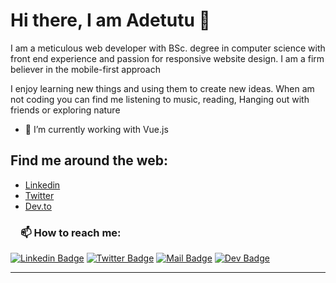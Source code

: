 <!-- ![comp girl](https://user-images.githubusercontent.com/60041984/130690448-41858cdf-ec52-4af1-87b8-082541e213e2.jpg) -->
# Hi there, I am Adetutu 👋

<!-- ![lauren-mancke-aOC7TSLb1o8-unsplash](https://user-images.githubusercontent.com/60041984/130690950-77f787ac-0aed-47dc-9f35-ff07246ae5bb.jpg) -->




<!-- ![My Post (1)](https://user-images.githubusercontent.com/60041984/130687778-9662c6cf-de6f-469a-af57-e579af699913.png) -->

I am a meticulous web developer with BSc. degree in computer science with front end experience and passion for responsive website design. I am a firm believer in the mobile-first approach

I enjoy learning new things and using them to create new ideas. When am not coding you can find me listening to music, reading, Hanging out with friends or exploring nature

- 🌱 I’m currently working with Vue.js 

## Find me around the web: 
- [Linkedin](https://www.linkedin.com/in/adetutu-gbangbola-05a48070/)
- [Twitter](https://mobile.twitter.com/adetutu2222)
- [Dev.to](https://dev.to/dashboard)
<!-- 




**Adetutu777/Adetutu777** is a ✨ _special_ ✨ repository because its `README.md` (this file) appears on your GitHub profile.

Here are some ideas to get you started:

- 🔭 I’m currently working on ...
- 🌱 I’m currently learning ...
- 👯 I’m looking to collaborate on ...
- 🤔 I’m looking for help with ...
- 💬 Ask me about ...
- 📫 How to reach me: ...
- 😄 Pronouns: ...
- ⚡ Fun fact: ...
-->

<h3><a id="user-content-about-me" class="anchor" aria-hidden="true" href="#about-me"><svg class="octicon octicon-link" viewBox="0 0 16 16" version="1.1" width="16" height="16" aria-hidden="true"></a>📫 How to reach me:</h3>
 
  
  [![Linkedin Badge](https://img.shields.io/badge/LinkedIn-0077B5?style=for-the-badge&logo=linkedin&logoColor=white)](https://www.linkedin.com/in/adetutu-gbangbola-05a48070/)
  [![Twitter Badge](https://img.shields.io/badge/Twitter-1DA1F2?style=for-the-badge&logo=twitter&logoColor=white)](https://twitter.com/adetutu2222)
  [![Mail Badge](https://img.shields.io/badge/Gmail-D14836?style=for-the-badge&logo=gmail&logoColor=white)](mailto:adetutugbangbola@gmail.com) 
  [![Dev Badge](https://img.shields.io/badge/Dev-000000?style=for-the-badge&logo=Dev&logoColor=white)](https://dev.to/adetutu777)
<hr>
